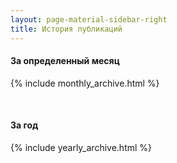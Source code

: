 ```yaml
---
layout: page-material-sidebar-right
title: История публикаций
---
```

#### За определенный месяц
{% include monthly_archive.html %}

<br/>

#### За год
{% include yearly_archive.html %}

